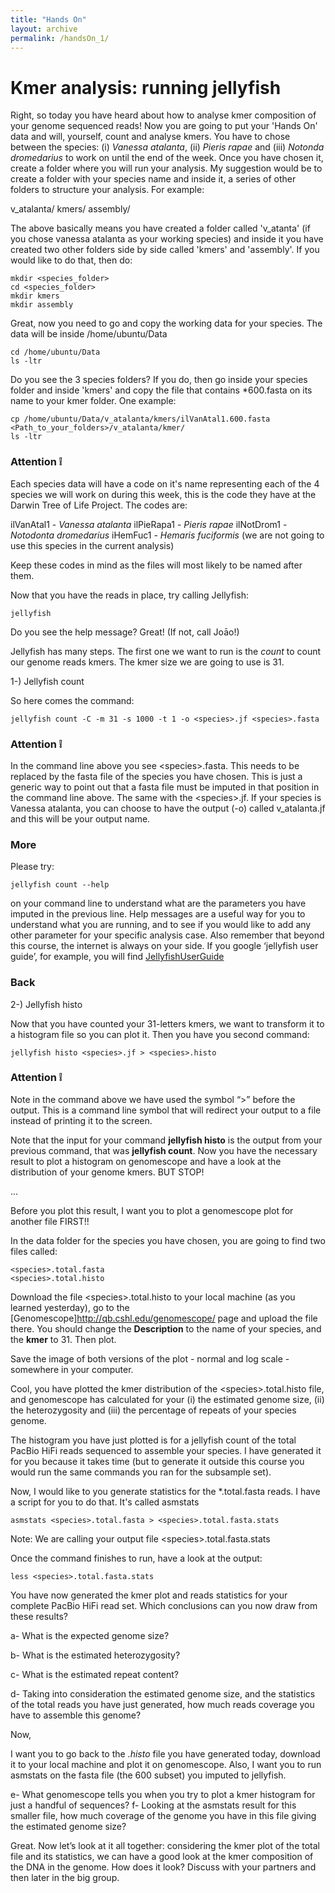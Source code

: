 ```yaml
---
title: "Hands On"
layout: archive
permalink: /handsOn_1/
---  
```


# Kmer analysis: running jellyfish <a name="where-are-we?"></a> 

Right, so today you have heard about how to analyse kmer composition of your genome sequenced reads! Now you are going to put your 'Hands On' data and will, yourself, count and analyse kmers.
You have to chose between the species: (i) *Vanessa atalanta*, (ii) *Pieris rapae* and (iii) *Notonda dromedarius* to work on until the end of the week. Once you have chosen it, create a folder where you will run your analysis. My suggestion would be to create a folder with your species name and inside it, a series of other folders to structure your analysis. For example:

v_atalanta/
  kmers/
  assembly/
  
 The above basically means you have created a folder called 'v_atanta' (if you chose vanessa atalanta as your working species) and inside it you have created two other folders side by side called 'kmers' and 'assembly'. If you would like to do that, then do:
 
 ```console  
mkdir <species_folder>
cd <species_folder>
mkdir kmers
mkdir assembly
```  
 
Great, now you need to go and copy the working data for your species. The data will be inside /home/ubuntu/Data

```console  
cd /home/ubuntu/Data
ls -ltr
```  
Do you see the 3 species folders? If you do, then go inside your species folder and inside 'kmers' and copy the file that contains \*600.fasta on its name to your kmer folder. One example:


```console  
cp /home/ubuntu/Data/v_atalanta/kmers/ilVanAtal1.600.fasta <Path_to_your_folders>/v_atalanta/kmer/
ls -ltr
```  

### Attention :grey_exclamation: 

Each species data will have a code on it's name representing each of the 4 species we will work on during this week, this is the code they have at the Darwin Tree of Life Project. The codes are:

ilVanAtal1 - *Vanessa atalanta*
ilPieRapa1 - *Pieris rapae*
ilNotDrom1 - *Notodonta dromedarius*
iHemFuc1 - *Hemaris fuciformis* (we are not going to use this species in the current analysis)

Keep these codes in mind as the files will most likely to be named after them.

Now that you have the reads in place, try calling Jellyfish:

```console  
jellyfish
``` 

Do you see the help message? Great! (If not, call Joāo!)

Jellyfish has many steps. The first one we want to run is the *count* to count our genome reads kmers. The kmer size we are going to use is 31. 

1-) Jellyfish count

So here comes the command:

```console  
jellyfish count -C -m 31 -s 1000 -t 1 -o <species>.jf <species>.fasta
``` 


### Attention :grey_exclamation: 

In the command line above you see \<species\>.fasta. This needs to be replaced by the fasta file of the species you have chosen. This is just a generic way to point out that a fasta file must be imputed in that position in the command line above. The same with the \<species\>.jf. If your species is Vanessa atalanta, you can choose to have the output (-o) called v_atalanta.jf and this will be your output name.

### More

Please try:

```console  
jellyfish count --help 
```

on your command line to understand what are the parameters you have imputed in the previous line. Help messages are a useful way for you to understand what you are running, and to see if you would like to add any other parameter for your specific analysis case. Also remember that beyond this course, the internet is always on your side. If you google ‘jellyfish user guide’, for example, you will find [JellyfishUserGuide]( http://www.genome.umd.edu/docs/JellyfishUserGuide.pdf)

### Back

2-) Jellyfish histo

Now that you have counted your 31-letters kmers, we want to transform it to a histogram file so you can plot it. Then you have you second command:


```console  
jellyfish histo <species>.jf > <species>.histo

```

### Attention :grey_exclamation: 

Note in the command above we have used the symbol “>” before the output. This is a command line symbol that will redirect your output to a file instead of printing it to the screen.

Note that the input for your command **jellyfish histo** is the output from your previous command, that was **jellyfish count**. Now you have the necessary result to plot a histogram on genomescope and have a look at the distribution of your genome kmers. BUT STOP!

...

Before you plot this result, I want you to plot a genomescope plot for another file FIRST!! 

In the data folder for the species you have chosen, you are going to find two files called:

```console  
<species>.total.fasta
<species>.total.histo
```

Download the file \<species\>.total.histo to your local machine (as you learned yesterday), go to the [Genomescope]http://qb.cshl.edu/genomescope/ page and upload the file there. You should change the **Description** to the name of your species, and the **kmer** to 31. Then plot.

Save the image of both versions of the plot - normal and log scale - somewhere in your computer.

Cool, you have plotted the kmer distribution of the \<species\>.total.histo file, and genomescope has calculated for your (i) the estimated genome size, (ii) the heterozygosity and (iii) the percentage of repeats of your species genome. 

The histogram you have just plotted is for a jellyfish count of the total PacBio HiFi reads sequenced to assemble your species. I have generated it for you because it takes time (but to generate it outside this course you would run the same commands you ran for the subsample set).

Now, I would like to you generate statistics for the \*.total.fasta reads. I have a script for you to do that. It's called asmstats

```console  
asmstats <species>.total.fasta > <species>.total.fasta.stats
```

Note: We are calling your output file \<species\>.total.fasta.stats

Once the command finishes to run, have a look at the output:

```console  
less <species>.total.fasta.stats
```

You have now generated the kmer plot and reads statistics for your complete PacBio HiFi read set. Which conclusions can you now draw from these results?


a- What is the expected genome size?

b- What is the estimated heterozygosity?

c- What is the estimated repeat content?

d- Taking into consideration the estimated genome size, and the statistics of the total reads you have just generated, how much reads coverage you have to assemble this genome?


Now, 

I want you to go back to the *.histo* file you have generated today, download it to your local machine and plot it on genomescope. Also, I want you to run asmstats on the fasta file (the 600 subset) you imputed to jellyfish. 

e- What genomescope tells you when you try to plot a kmer histogram for just a handful of sequences? 
f- Looking at the asmstats result for this smaller file, how much coverage of the genome you have in this file giving the estimated genome size?

Great. Now let’s look at it all together: considering the kmer plot of the total file and its statistics, we can have a good look at the kmer composition of the DNA in the genome. How does it look? Discuss with your partners and then later in the big group.  


